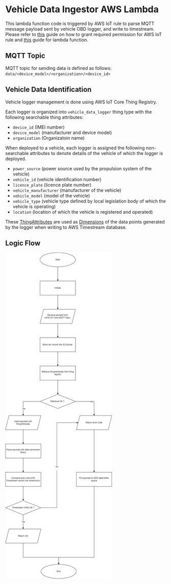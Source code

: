 # Vehicle Data Ingestor AWS Lambda
This lambda function code is triggered by AWS IoT rule to parse MQTT message payload sent by vehicle OBD logger, and write to timestream. Please refer to [this](https://docs.aws.amazon.com/iot/latest/developerguide/iot-create-role.html) guide on how to grant required permission for AWS IoT rule and [this](https://docs.aws.amazon.com/lambda/latest/dg/lambda-permissions.html) guide for lambda function.

## MQTT Topic 
MQTT topic  for sending data is defined as follows:
`data/<device_model>/<organization>/<device_id>`

## Vehicle Data Identification
Vehicle logger management is done using AWS IoT Core Thing Registry.  

Each logger is organized into `vehicle_data_logger` thing type with the following searchable thing attributes:  
- `device_id` (IMEI number)
- `device_model` (manufacturer and device model)
- `organization` (Organizatoin name)
  
When deployed to a vehicle, each logger is assigned the following non-searchable attributes to denote details of the vehicle of which the logger is deployed.
- `power_source` (power source used by the propulsion system of the vehicle)
- `vehicle_id` (vehicle identification number)
- `licence_plate` (licence plate number)
- `vehicle_manufacturer` (manufacturer of the vehicle)
- `vehicle_model` (model of the vehicle)
- `vehicle_type` (vehicle type defined by local legislation body of which the vehicle is operating)
- `location` (location of which the vehicle is registered and operated)
  
These [ThingAttributes](https://docs.aws.amazon.com/iot/latest/apireference/API_ThingAttribute.html) are used as [Dimensions](https://docs.aws.amazon.com/timestream/latest/developerguide/API_Dimension.html) of the data points generated by the logger when writing to AWS Timestream database.

## Logic Flow
![image](./docs/data_processor_flow.png)
